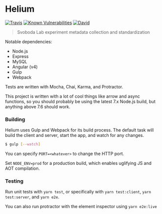 # Helium

[![Travis](https://img.shields.io/travis/thatJavaNerd/Helium.svg)](https://travis-ci.org/thatJavaNerd/Helium)
[![Known Vulnerabilities](https://snyk.io/test/github/thatJavaNerd/Helium/badge.svg)](https://snyk.io/test/github/thatJavaNerd/Helium)
[![David](https://img.shields.io/david/thatJavaNerd/Helium.svg)](https://david-dm.org/thatJavaNerd/Helium)

> Svoboda Lab experiment metadata collection and standardization

Notable dependencies:

- Node.js
- Express
- MySQL
- Angular (v4)
- Gulp
- Webpack

Tests are written with Mocha, Chai, Karma, and Protractor.

This project is written with a lot of cool things like arrow and async functions, so you should probably be using the latest 7.x Node.js build, but anything above 7.6 should work.

### Building

Helium uses Gulp and Webpack for its build process. The default task will build the client and server, start the app, and watch for any changes.

```sh
$ gulp [--watch]
```

You can specify `PORT=<whatever>` to change the HTTP port.

Set `NODE_ENV=prod` for a production build, which enables uglifying JS and AOT compilation.

### Testing

Run unit tests with `yarn test`, or specifically with `yarn test:client`, `yarn test:server`, and `yarn e2e`.

You can also run protractor with the element inspector using `yarn e2e:live`

